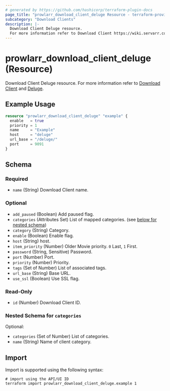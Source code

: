 ```yaml
---
# generated by https://github.com/hashicorp/terraform-plugin-docs
page_title: "prowlarr_download_client_deluge Resource - terraform-provider-prowlarr"
subcategory: "Download Clients"
description: |-
  Download Client Deluge resource.
  For more information refer to Download Client https://wiki.servarr.com/prowlarr/settings#download-clients and Deluge https://wiki.servarr.com/prowlarr/supported#deluge.
---
```


# prowlarr_download_client_deluge (Resource)

<!-- subcategory:Download Clients -->
Download Client Deluge resource.
For more information refer to [Download Client](https://wiki.servarr.com/prowlarr/settings#download-clients) and [Deluge](https://wiki.servarr.com/prowlarr/supported#deluge).

## Example Usage

```terraform
resource "prowlarr_download_client_deluge" "example" {
  enable   = true
  priority = 1
  name     = "Example"
  host     = "deluge"
  url_base = "/deluge/"
  port     = 9091
}
```

<!-- schema generated by tfplugindocs -->
## Schema

### Required

- `name` (String) Download Client name.

### Optional

- `add_paused` (Boolean) Add paused flag.
- `categories` (Attributes Set) List of mapped categories. (see [below for nested schema](#nestedatt--categories))
- `category` (String) Category.
- `enable` (Boolean) Enable flag.
- `host` (String) host.
- `item_priority` (Number) Older Movie priority. `0` Last, `1` First.
- `password` (String, Sensitive) Password.
- `port` (Number) Port.
- `priority` (Number) Priority.
- `tags` (Set of Number) List of associated tags.
- `url_base` (String) Base URL.
- `use_ssl` (Boolean) Use SSL flag.

### Read-Only

- `id` (Number) Download Client ID.

<a id="nestedatt--categories"></a>
### Nested Schema for `categories`

Optional:

- `categories` (Set of Number) List of categories.
- `name` (String) Name of client category.

## Import

Import is supported using the following syntax:

```shell
# import using the API/UI ID
terraform import prowlarr_download_client_deluge.example 1
```
